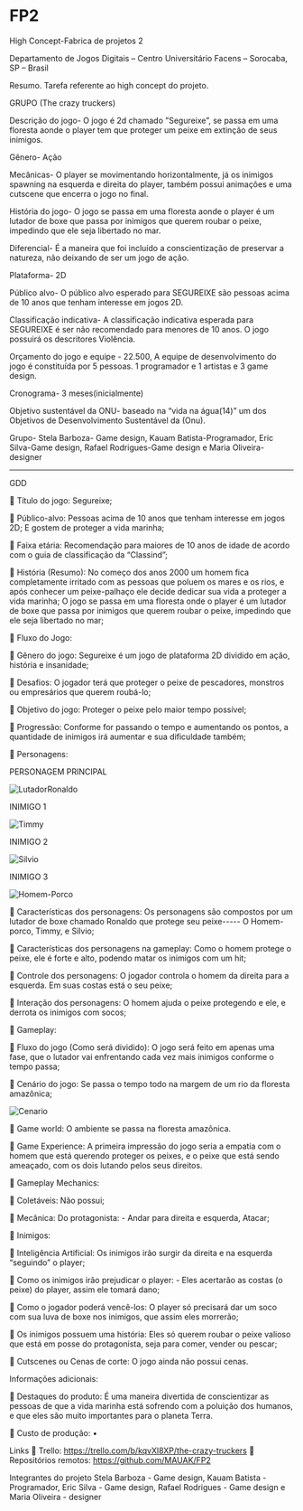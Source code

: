 # FP2

High Concept-Fabrica de projetos 2

Departamento de Jogos Digitais – Centro Universitário Facens – Sorocaba, SP – Brasil

Resumo. Tarefa referente ao high concept do projeto.

GRUPO
(The crazy truckers)

Descrição do jogo- O jogo é 2d chamado ”Segureixe”, se passa em uma 
floresta aonde o player tem que proteger um peixe em extinção de seus inimigos.

Gênero- Ação

Mecânicas- O player se movimentando horizontalmente, já os inimigos 
spawning na esquerda e direita do player, também possui animações e uma 
cutscene que encerra o jogo no final.

História do jogo- O jogo se passa em uma floresta aonde o player é um 
lutador de boxe que passa por inimigos que querem roubar o peixe, 
impedindo que ele seja libertado no mar.

Diferencial- É a maneira que foi incluído a conscientização de preservar a 
natureza, não deixando de ser um jogo de ação.

Plataforma- 2D

Público alvo- O público alvo esperado para SEGUREIXE são pessoas acima 
de 10 anos que tenham interesse em jogos 2D.

Classificação indicativa- A classificação indicativa esperada para 
SEGUREIXE é ser não recomendado para menores de 10 anos. O jogo possuirá 
os descritores Violência.

Orçamento do jogo e equipe - 22.500, A equipe de desenvolvimento 
do jogo é constituída por 5 pessoas. 1 programador e 1 artistas e 3 game 
design.

Cronograma- 3 meses(inicialmente)

Objetivo sustentável da ONU- baseado na “vida na água(14)” um dos 
Objetivos de Desenvolvimento Sustentável da (Onu).

Grupo- Stela Barboza- Game design, Kauam Batista-Programador, 
Eric Silva-Game design, Rafael Rodrigues-Game design e
Maria Oliveira-designer

-------------------------------------------------------------------------------------------

GDD

	Título do jogo: Segureixe;

	Público-alvo: Pessoas acima de 10 anos que tenham interesse em jogos 2D; 
E gostem de proteger a vida marinha;


	Faixa etária: Recomendação para maiores de 10 anos de idade de acordo com o guia de classificação da “Classind”;


	História (Resumo): No começo dos anos 2000 um homem fica completamente irritado com as pessoas que poluem os mares e os rios, e após conhecer um peixe-palhaço ele decide dedicar sua vida a proteger a vida marinha;
O jogo se passa em uma floresta onde o player é um lutador de boxe que passa por inimigos que querem roubar o peixe, impedindo que ele seja libertado no mar;

	Fluxo do Jogo:

	Gênero do jogo: Segureixe é um jogo de plataforma 2D dividido em ação, história e insanidade;

	Desafios: O jogador terá que proteger o peixe de pescadores, monstros ou empresários que querem roubá-lo;

	Objetivo do jogo: Proteger o peixe pelo maior tempo possível;

	Progressão: Conforme for passando o tempo e aumentando os pontos, a quantidade de inimigos irá aumentar e sua dificuldade também;

	 Personagens:

PERSONAGEM PRINCIPAL

![LutadorRonaldo](https://user-images.githubusercontent.com/64094846/139562590-69612abe-9913-46c8-a0ca-017d1cbfa3f8.png)

INIMIGO 1

![Timmy](https://user-images.githubusercontent.com/64094846/139562888-a783293d-c6cb-44b8-a943-9d4e10836bc5.jpeg)

INIMIGO 2

![Silvio](https://user-images.githubusercontent.com/64094846/139562900-4dbd0e31-80c8-46cc-aa62-099dfd208ac7.jpeg)

INIMIGO 3

![Homem-Porco](https://user-images.githubusercontent.com/64094846/139562587-8d7d94ba-e1bc-4613-9a15-617aa917b074.png)


	Características dos personagens: Os personagens são compostos por um lutador de boxe chamado Ronaldo que protege seu peixe----- O Homem-porco, Timmy, e Silvio;

	Características dos personagens na gameplay: Como o homem protege o peixe, ele é forte e alto, podendo matar os inimigos com um hit;

	Controle dos personagens: O jogador controla o homem da direita para a esquerda. Em suas costas está o seu peixe;

	Interação dos personagens: O homem ajuda o peixe protegendo e ele, e derrota os inimigos com socos;

	Gameplay:

	Fluxo do jogo (Como será dividido): O jogo será feito em apenas uma fase, que o lutador vai enfrentando cada vez mais inimigos conforme o tempo passa;

	Cenário do jogo: Se passa o tempo todo na margem de um rio da floresta amazônica;

![Cenario](https://media.discordapp.net/attachments/812466112028868611/904176939370184745/1.JPG)


	Game world: O ambiente se passa na floresta amazônica.

	Game Experience: A primeira impressão do jogo seria a empatia com o homem que está querendo proteger os peixes, e o peixe que está sendo ameaçado, com os dois lutando pelos seus direitos.

	Gameplay Mechanics:

	Coletáveis: Não possui;

	Mecânica: Do protagonista: - Andar para direita e esquerda, Atacar;


	Inimigos:


	Inteligência Artificial: Os inimigos irão surgir da direita e na esquerda “seguindo” o player;

	Como os inimigos irão prejudicar o player: - Eles acertarão as costas (o peixe) do player, assim ele tomará dano;

	Como o jogador poderá vencê-los: O player só precisará dar um soco com sua luva de boxe nos inimigos, que assim eles morrerão;

	Os inimigos possuem uma história: Eles só querem roubar o peixe valioso que está em posse do protagonista, seja para comer, vender ou pescar;

	Cutscenes ou Cenas de corte: O jogo ainda não possui cenas.

Informações adicionais:

	Destaques do produto: É uma maneira divertida de conscientizar as pessoas de que a vida marinha está sofrendo com a poluição dos humanos, e que eles são muito importantes para o planeta Terra.

	Custo de produção:
•	









Links
	Trello:	https://trello.com/b/kqvXl8XP/the-crazy-truckers
	Repositórios remotos: https://github.com/MAUAK/FP2
 

Integrantes do projeto
Stela Barboza - Game design,
Kauam Batista - Programador, 
Eric Silva - Game design,
Rafael Rodrigues - Game design e
Maria Oliveira - designer



